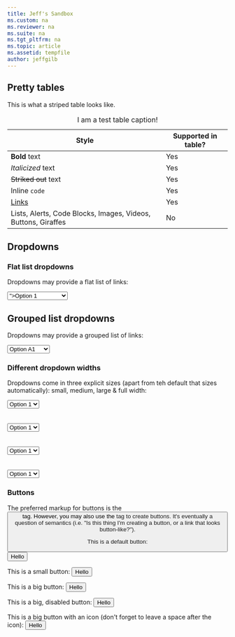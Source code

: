 ```yaml
---
title: Jeff's Sandbox
ms.custom: na
ms.reviewer: na
ms.suite: na
ms.tgt_pltfrm: na
ms.topic: article
ms.assetid: tempfile
author: jeffgilb
---
```

## Pretty tables
This is what a striped table looks like.

<div class="table-wrapper">
<table class="table-striped">
	<caption>I am a test table caption!</caption>
	<thread>
		<tr>
			<th>Style</th>
			<th>Supported in table?</th>
		</tr>
	</thread>
	<tbody>
		<tr>
			<td><strong>Bold</strong> text </td>
			<td>Yes</td>
		</tr>
		<tr>
			<td><em>Italicized</em> text </td>
			<td>Yes</td>
		</tr>
		<tr>
			<td><del>Striked out</del> text </td>
			<td>Yes</td>
		</tr>
		<tr>
			<td>Inline <code>code</code></td>
			<td>Yes</td>
		</tr>		
		<tr>
			<td><a href="">Links</a></td>
			<td>Yes</td>
		</tr>
		<tr>
			<td>Lists, Alerts, Code Blocks, Images, Videos, Buttons, Giraffes</td>
			<td>No</td>
		</tr>
	</tbody>
</table>
</div>

## Dropdowns
### Flat list dropdowns
<p> Dropdowns may provide a flat list of links:
<div class="dropdown-container">
	<div class="dropdown">
		<select>
			<option value="<a href="https://docsmsftstage.azurewebsites.net/EM/index.html</a>">Option 1</option>
			<option value=".\jeffs-sandbox.html">Option 2</option>
			<option value="Option 3">.\jeffs-sandbox.html</option>
			<option value="Option 4">.\jeffs-sandbox.md</option>
			<option value="Option 5">jeffs-sandbox.md</option>
		</select>
	</div>
</p>

## Grouped list dropdowns
<p>Dropdowns may provide a grouped list of links:
<div class="dropdown-container">
	<div class="dropdown">
		<select>
			<optgroup label="Group A">
				<option value="Option A1">Option A1</option>
				<option value="Option A2">Option A2</option>
				<option value="Option A3">Option A3</option>
			</optgroup>
			<optgroup label="Group B">
				<option value="Option B1">Option B1</option>
				<option value="Option B2">Option B2</option>
				<option value="Option B3">Option B3</option>
			</optgroup>
		</select>
	</div>
</p>

### Different dropdown widths
<p>Dropdowns come in three explicit sizes (apart from teh default that sizes automatically): small, medium, large & full width:
<div class="dropdown-container dropdown-small">
	<div class="dropdown">
		<select>
			<option value="Option 1">Option 1</option>
			<option value="Option 2">Option 2</option>
			<option value="Option 3">Option 3</option>
		</select>
	</div>
<div><br /><br />
<div class="dropdown-container dropdown-medium">
	<div class="dropdown">
		<select>
			<option value="Option 1">Option 1</option>
			<option value="Option 2">Option 2</option>
			<option value="Option 3">Option 3</option>
		</select>
	</div>
<div><br /><br />
<div class="dropdown-container dropdown-large">
	<div class="dropdown">
		<select>
			<option value="Option 1">Option 1</option>
			<option value="Option 2">Option 2</option>
			<option value="Option 3">Option 3</option>
		</select>
	</div>
<div><br /><br />
<div class="dropdown-container dropdown-full">
	<div class="dropdown">
		<select>
			<option value="Option 1">Option 1</option>
			<option value="Option 2">Option 2</option>
			<option value="Option 3">Option 3</option>
		</select>
	</div>
<div>



### Buttons
The preferred markup for buttons is the <button> tag. However, you may also use the <a> tag to create buttons. It's eventually a question of semantics (i.e. "Is this thing I'm creating a button, or a link that looks button-like?").

<p>This is a default button:
	<button type="button">Hello</button>
</p>
<p>This is a small button:
	<button type="button" class="button-small">Hello</button>
</p>
<p>This is a big button:
	<button type="button" class="button-big">Hello</button>
</p>
<p>This is a big, disabled button:
	<button type="button" class="button-big" disbaled>Hello</button>
</p>
<p>This is a big button with an icon (don't forget to leave a space after the icon):
	<button type="button" class="button-big"><span class="icon icon-theme-day"> </span>Hello</button>
</p>
